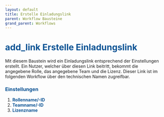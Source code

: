```yaml
---
layout: default
title: Erstelle Einladungslink
parent: Workflow Bausteine
grand_parent: Workflows
---
```


# <span style="color:#0b5394"><span class="material-icons">add_link</span> **Erstelle Einladungslink**</span>

Mit diesem Baustein wird ein Einladungslink entsprechend der Einstellungen erstellt.
Ein Nutzer, welcher über diesen Link beitritt, bekommt die angegebene Rolle, das angegebene Team und die Lizenz.
Dieser Link ist im folgenden Workflow über den technischen Namen zugreifbar.

### <span style="color:#0b5394">**Einstellungen**</span>

1. <span style="color:#0b5394">**Rollenname/-ID**</span>
2. <span style="color:#0b5394">**Teamname/-ID**</span>
3. <span style="color:#0b5394">**Lizenzname**</span>
